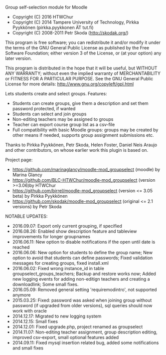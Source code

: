 Group self-selection module for Moodle

* Copyright (C) 2016 HTWChur
* Copyright (C) 2014 Tampere University of Technology, Pirkka Pyykkönen (pirkka.pyykkonen ÄT tut.fi)
* Copyright (C) 2008-2011 Petr Skoda (http://skodak.org/)

This program is free software; you can redistribute it and/or modify
it under the terms of the GNU General Public License as published by
the Free Software Foundation; either version 3 of the License, or
(at your option) any later version.

This program is distributed in the hope that it will be useful,
but WITHOUT ANY WARRANTY; without even the implied warranty of
MERCHANTABILITY or FITNESS FOR A PARTICULAR PURPOSE.  See the
GNU General Public License for more details:
http://www.gnu.org/copyleft/gpl.html

Lets students create and select groups. Features:

* Students can create groups, give them a description and set them password protected, if wanted
* Students can select and join groups
* Non-editing teachers may be assigned to groups
* Teacher can export course group list as a csv-file
* Full compatibility with basic Moodle groups: groups may be created by other means if needed, supports group assignment submissions etc.


Thanks to Pirkka Pyykkönen, Petr Skoda, Helen Foster, Daniel Neis Araujo and other
contributors, on whose earlier work this plugin is based on.

Project page:

* https://github.com/marinaglancy/moodle-mod_groupselect (moodle) by Marina Glancy
* https://github.com/BLC-HTWChur/moodle-mod_groupselect (version >=3.06)by HTWChur
* https://github.com/birrel/moodle-mod_groupselect (version <= 3.05 beta) by Pirkka Pyykkönen
* https://github.com/skodak/moodle-mod_groupselect (original <= 2.1 versions) by Petr Skoda

NOTABLE UPDATES:
* 2016.09.07: Export only current grouping, if specified
* 2016.08.26: Enabled show description feature and tableview improvements for longer groupnames
* 2016.06.11: New option to disable notifications if the open until date is reached
* 2016.06.06: New option for students to define the group name; New option to avoid that students can define passwords;
Fixed validation messages for creating groups, fixed install.xml
* 2016.06.02: Fixed wrong instance_id in table groupselect_groups_teachers; Backup and restore works now;
Added new logging events for adding non-editign teachers and creating a downloadlink; Some small fixes.
* 2016.05.09: Removed general setting 'requiremodintro', not supported anymore
* 2015.03.25: Fixed: password was asked when joining group without
password (if upgraded from older versions), sql queries should now work
with oracle
* 2014.12.17: Migrated to new logging system
* 2014.12.15: Small fixes
* 2014.12.01: Fixed upgrade.php, project renamed as groupselect
* 2014.11.07: Non-editing teacher assignment, group description editing, improved csv-export, small optional features added
* 2014.09.11: Fixed mysql insertion related bug, added some notifications and small fixes
